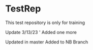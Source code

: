 # TestRep


This test repository is only for training

Update 3/13/23
'
Added one more 

Updated in master
Added to NB Branch

